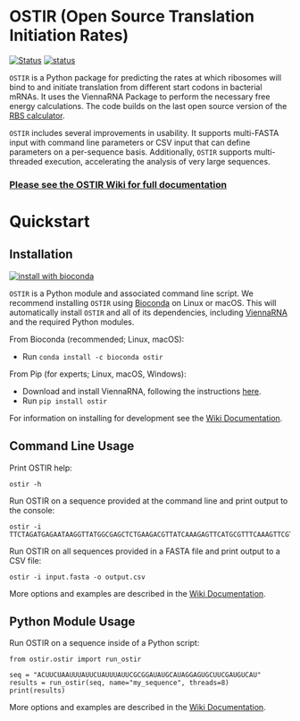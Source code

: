 # OSTIR (Open Source Translation Initiation Rates)
[![Status](https://github.com/barricklab/ostir/actions/workflows/package_and_test.yml/badge.svg)](https://github.com/barricklab/ostir/actions/workflows/package_and_test.yml) [![status](https://joss.theoj.org/papers/43d02b32408a161e608b886f63e753c1/status.svg)](https://joss.theoj.org/papers/43d02b32408a161e608b886f63e753c1)


`OSTIR` is a
Python package for predicting the rates at which ribosomes will bind to and initiate
translation from different start codons in bacterial mRNAs. It uses the ViennaRNA Package to perform 
the necessary free energy calculations. The code builds on the last open source version of the
[RBS calculator](https://github.com/hsalis/Ribosome-Binding-Site-Calculator-v1.0).

`OSTIR` includes several improvements in usability. It supports multi-FASTA
input with command line parameters or CSV input that can define
parameters on a per-sequence basis. Additionally, `OSTIR` supports multi-threaded
execution, accelerating the analysis of very large sequences.

### [Please see the OSTIR Wiki for full documentation](https://github.com/barricklab/ostir/wiki)

# Quickstart

## Installation
[![install with bioconda](https://img.shields.io/badge/install%20with-bioconda-brightgreen.svg?style=flat)](http://bioconda.github.io/recipes/ostir/README.html)

`OSTIR` is a Python module and associated command line script. We recommend installing `OSTIR` using [Bioconda](https://bioconda.github.io/) on Linux or macOS. This will automatically install `OSTIR` and all of its dependencies, including [ViennaRNA](https://www.tbi.univie.ac.at/RNA/) and the required Python modules.

From Bioconda (recommended; Linux, macOS):
- Run `conda install -c bioconda ostir`

From Pip (for experts; Linux, macOS, Windows):
- Download and install ViennaRNA, following the instructions [here](https://www.tbi.univie.ac.at/RNA/).
- Run `pip install ostir`

For information on installing for development see the [Wiki Documentation](https://github.com/barricklab/ostir/wiki/Installation).

## Command Line Usage

Print OSTIR help:
```
ostir -h
```

Run OSTIR on a sequence provided at the command line and print output to the console:
```
ostir -i TTCTAGATGAGAATAAGGTTATGGCGAGCTCTGAAGACGTTATCAAAGAGTTCATGCGTTTCAAAGTTCGTATGGAAGGT
```

Run OSTIR on all sequences provided in a FASTA file and print output to a CSV file:
```
ostir -i input.fasta -o output.csv
```

More options and examples are described in the [Wiki Documentation](https://github.com/barricklab/ostir/wiki/Command-Line-Usage).

## Python Module Usage

Run OSTIR on a sequence inside of a Python script:

```python3
from ostir.ostir import run_ostir

seq = "ACUUCUAAUUUAUUCUAUUUAUUCGCGGAUAUGCAUAGGAGUGCUUCGAUGUCAU"
results = run_ostir(seq, name="my_sequence", threads=8)
print(results)
```

More options and examples are described in the [Wiki Documentation](https://github.com/barricklab/ostir/wiki/Python-Module-Usage).

